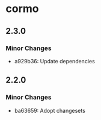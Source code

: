 # cormo

## 2.3.0

### Minor Changes

- a929b36: Update dependencies

## 2.2.0

### Minor Changes

- ba63659: Adopt changesets
